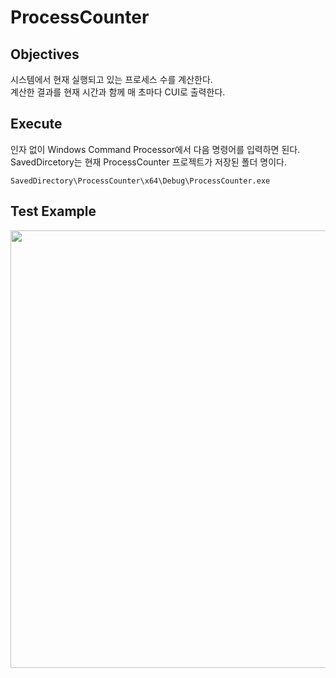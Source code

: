 
# ProcessCounter

## Objectives

시스템에서 현재 실행되고 있는 프로세스 수를 계산한다.  
계산한 결과를 현재 시간과 함께 매 초마다 CUI로 출력한다.  

## Execute

인자 없이 Windows Command Processor에서 다음 명령어를 입력하면 된다. SavedDircetory는 현재 ProcessCounter 프로젝트가 저장된 폴더 명이다. 
```
SavedDirectory\ProcessCounter\x64\Debug\ProcessCounter.exe
```

## Test Example 

<img src="https://github.com/yuchem2/OperatingSystem/assets/101711808/fa2fe04d-2ede-4e9e-9d8c-2a7b16ef1fdc" width="700">
